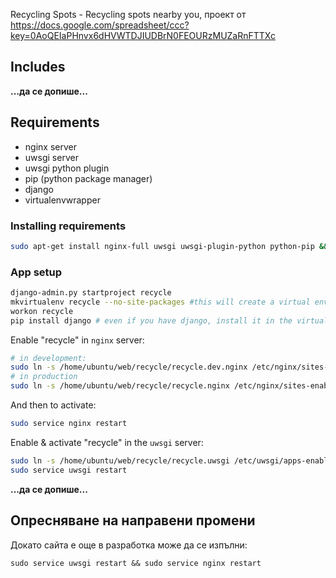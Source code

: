 Recycling Spots - Recycling spots nearby you, проект от https://docs.google.com/spreadsheet/ccc?key=0AoQEIaPHnvx6dHVWTDJIUDBrN0FEOURzMUZaRnFTTXc

## Includes
**...да се допише...**

## Requirements
 - nginx server
 - uwsgi server
 - uwsgi python plugin
 - pip (python package manager)
 - django
 - virtualenvwrapper


### Installing requirements

```sh
sudo apt-get install nginx-full uwsgi uwsgi-plugin-python python-pip && sudo pip install django virtualenvwrapper
```

### App setup

```sh
django-admin.py startproject recycle
mkvirtualenv recycle --no-site-packages #this will create a virtual environment at ~/.virtualenvs/recycle
workon recycle
pip install django # even if you have django, install it in the virtual env
```

Enable "recycle" in `nginx` server:
```sh
# in development:
sudo ln -s /home/ubuntu/web/recycle/recycle.dev.nginx /etc/nginx/sites-enabled/
# in production
sudo ln -s /home/ubuntu/web/recycle/recycle.nginx /etc/nginx/sites-enabled/
```

And then to activate:
```sh
sudo service nginx restart
```

Enable & activate "recycle" in the `uwsgi` server:
```sh
sudo ln -s /home/ubuntu/web/recycle/recycle.uwsgi /etc/uwsgi/apps-enabled/recycle.ini
sudo service uwsgi restart
```

**...да се допише...**

## Опресняване на направени промени

Докато сайта е още в разработка може да се изпълни:

```
sudo service uwsgi restart && sudo service nginx restart
```
